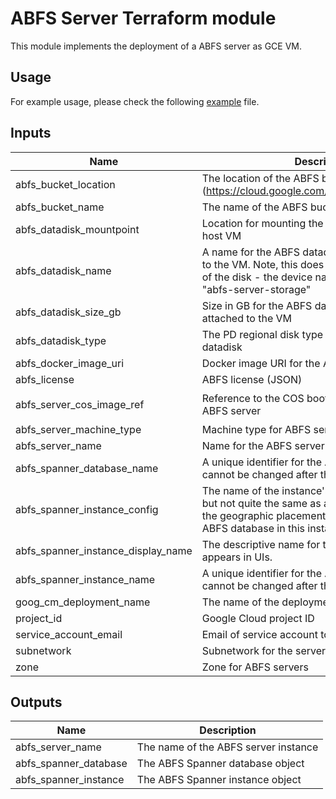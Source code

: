 # ABFS Server Terraform module

This module implements the deployment of a ABFS server as GCE VM.

## Usage

For example usage, please check the following [example](../../examples/simple/main.tf) file.

<!-- BEGINNING OF PRE-COMMIT-TERRAFORM DOCS HOOK -->
## Inputs

| Name | Description | Type | Default | Required |
|------|-------------|------|---------|:--------:|
| abfs\_bucket\_location | The location of the ABFS bucket (https://cloud.google.com/storage/docs/locations). | `string` | n/a | yes |
| abfs\_bucket\_name | The name of the ABFS bucket. | `string` | `"abfs"` | no |
| abfs\_datadisk\_mountpoint | Location for mounting the ABFS datadisk on the host VM | `string` | `"/mnt/disks/abfs-data"` | no |
| abfs\_datadisk\_name | A name for the ABFS datadisk that will be attached to the VM. Note, this does not affect the mounting of the disk - the device name is always set to "abfs-server-storage" | `string` | `"abfs-datadisk"` | no |
| abfs\_datadisk\_size\_gb | Size in GB for the ABFS datadisk that will be attached to the VM | `number` | `10000` | no |
| abfs\_datadisk\_type | The PD regional disk type to use for the ABFS datadisk | `string` | `"pd-ssd"` | no |
| abfs\_docker\_image\_uri | Docker image URI for the ABFS server | `string` | n/a | yes |
| abfs\_license | ABFS license (JSON) | `string` | n/a | yes |
| abfs\_server\_cos\_image\_ref | Reference to the COS boot image to use for the ABFS server | `string` | `"projects/cos-cloud/global/images/family/cos-109-lts"` | no |
| abfs\_server\_machine\_type | Machine type for ABFS servers | `string` | `"n2-highmem-128"` | no |
| abfs\_server\_name | Name for the ABFS server | `string` | `"abfs-server"` | no |
| abfs\_spanner\_database\_name | A unique identifier for the ABFS database, which cannot be changed after the instance is created. | `string` | `"abfs"` | no |
| abfs\_spanner\_instance\_config | The name of the instance's configuration (similar but not quite the same as a region) which defines the geographic placement and replication of your ABFS database in this instance. | `string` | n/a | yes |
| abfs\_spanner\_instance\_display\_name | The descriptive name for the ABFS instance as it appears in UIs. | `string` | `"ABFS"` | no |
| abfs\_spanner\_instance\_name | A unique identifier for the ABFS instance, which cannot be changed after the instance is created. | `string` | `"abfs"` | no |
| goog\_cm\_deployment\_name | The name of the deployment for Marketplace | `string` | `""` | no |
| project\_id | Google Cloud project ID | `string` | n/a | yes |
| service\_account\_email | Email of service account to attach to the servers | `string` | n/a | yes |
| subnetwork | Subnetwork for the servers | `string` | n/a | yes |
| zone | Zone for ABFS servers | `string` | n/a | yes |

## Outputs

| Name | Description |
|------|-------------|
| abfs\_server\_name | The name of the ABFS server instance |
| abfs\_spanner\_database | The ABFS Spanner database object |
| abfs\_spanner\_instance | The ABFS Spanner instance object |

<!-- END OF PRE-COMMIT-TERRAFORM DOCS HOOK -->
